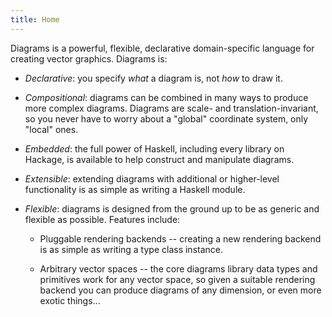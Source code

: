 ```yaml
---
title: Home
---
```


Diagrams is a powerful, flexible, declarative domain-specific language
for creating vector graphics.  Diagrams is:

* *Declarative*: you specify *what* a diagram is, not *how* to draw it.

* *Compositional*: diagrams can be combined in many ways to produce
   more complex diagrams.  Diagrams are scale- and
   translation-invariant, so you never have to worry about a "global"
   coordinate system, only "local" ones.

* *Embedded*: the full power of Haskell, including every library on
   Hackage, is available to help construct and manipulate diagrams.

* *Extensible*: extending diagrams with additional or higher-level
   functionality is as simple as writing a Haskell module.

* *Flexible*: diagrams is designed from the ground up to be as generic
   and flexible as possible.  Features include:

    * Pluggable rendering backends -- creating a new rendering backend
      is as simple as writing a type class instance.

    * Arbitrary vector spaces -- the core diagrams library data types
      and primitives work for any vector space, so given a suitable
      rendering backend you can produce diagrams of any dimension, or
      even more exotic things...